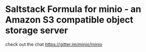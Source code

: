 # Saltstack Formula for minio - an Amazon S3 compatible object storage server



check out the chat https://gitter.im/minio/minio
